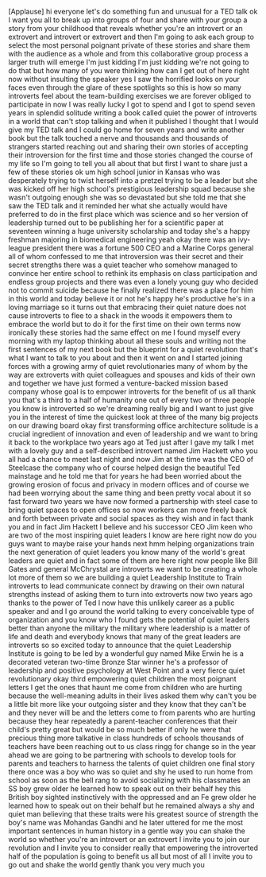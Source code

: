 
[Applause]
hi everyone let&#39;s do something fun and
unusual for a TED talk ok I want you all
to break up into groups of four and
share with your group a story from your
childhood that reveals whether you&#39;re an
introvert or an extrovert and introvert
or extrovert and then I&#39;m going to ask
each group to select the most personal
poignant private of these stories and
share them with the audience as a whole
and from this collaborative group
process a larger truth will emerge I&#39;m
just kidding I&#39;m just kidding we&#39;re not
going to do that but how many of you
were thinking how can I get out of here
right now without insulting the speaker
yes I saw the horrified looks on your
faces even through the glare of these
spotlights so this is how so many
introverts feel about the team-building
exercises we are forever obliged to
participate in now I was really lucky I
got to spend and I got to spend seven
years in splendid solitude writing a
book called
quiet the power of introverts in a world
that can&#39;t stop talking and when it
published I thought that I would give my
TED talk and I could go home for seven
years and write another book but the
talk touched a nerve and thousands and
thousands of strangers started reaching
out and sharing their own stories of
accepting their introversion for the
first time and those stories changed the
course of my life so I&#39;m going to tell
you all about that but first I want to
share just a few of these stories ok um
high school junior in Kansas who was
desperately trying to twist herself into
a pretzel trying to be a leader but she
was kicked off her high school&#39;s
prestigious leadership squad because she
wasn&#39;t outgoing enough she was so
devastated but she told me that she saw
the TED talk and it reminded her what
she actually would have preferred to do
in the first place which was science and
so her version of leadership turned out
to be publishing her for a scientific
paper at seventeen winning a huge
university scholarship and today she&#39;s a
happy freshman majoring in biomedical
engineering yeah
okay there was an ivy-league president
there was a fortune 500 CEO and a Marine
Corps general all of whom confessed to
me that introversion was their secret
and their secret strengths there was a
quiet teacher who somehow managed to
convince her entire school to rethink
its emphasis on class participation and
endless group projects and there was
even a lonely young guy who decided not
to commit suicide because he finally
realized there was a place for him in
this world and today believe it or not
he&#39;s happy he&#39;s productive he&#39;s in a
loving marriage so it turns out that
embracing their quiet nature does not
cause introverts to flee to a shack in
the woods it empowers them to embrace
the world but to do it for the first
time on their own terms now ironically
these stories had the same effect on me
I found myself every morning with my
laptop thinking about all these souls
and writing not the first sentences of
my next book but the blueprint for a
quiet revolution that&#39;s what I want to
talk to you about and then it went on
and I started joining forces with a
growing army of quiet revolutionaries
many of whom by the way are extroverts
with quiet colleagues and spouses and
kids of their own and together we have
just formed a venture-backed mission
based company whose goal is to empower
introverts for the benefit of us all
thank you that&#39;s a third to a half of
humanity one out of every two or three
people you know is introverted so we&#39;re
dreaming really big and I want to just
give you in the interest of time the
quickest look at three of the many big
projects on our drawing board okay first
transforming office architecture
solitude is a crucial ingredient of
innovation and even of leadership and we
want to bring it back to the workplace
two years ago at Ted just after I gave
my talk I met with a lovely guy and a
self-described introvert named Jim
Hackett who you all had a chance to meet
last night and now Jim at the time was
the CEO of Steelcase the company who of
course helped design the beautiful Ted
mainstage and he told me that for years
he had been worried about the growing
erosion of focus and privacy in modern
offices and of course we had been
worrying about the same thing and been
pretty vocal about it so fast forward
two years
we have now formed a partnership with
steel case to bring quiet spaces to open
offices so now workers can move freely
back and forth between private and
social spaces as they wish and in fact
thank you
and in fact Jim Hackett I believe and
his successor CEO Jim keen who are two
of the most inspiring quiet leaders I
know are here right now do you guys want
to maybe raise your hands next hmm
helping organizations train the next
generation of quiet leaders you know
many of the world&#39;s great leaders are
quiet and in fact some of them are here
right now people like Bill Gates and
general McChrystal are introverts we
want to be creating a whole lot more of
them so we are building a quiet
Leadership Institute to Train introverts
to lead communicate connect by drawing
on their own natural strengths instead
of asking them to turn into extroverts
now two years ago thanks to the power of
Ted I now have this unlikely career as a
public speaker and and I go around the
world talking to every conceivable type
of organization and you know who I found
gets the potential of quiet leaders
better than anyone the military the
military where leadership is a matter of
life and death and everybody knows that
many of the great leaders are introverts
so so excited today to announce that the
quiet Leadership Institute is going to
be led by a wonderful guy named Mike
Erwin he is a decorated veteran two-time
Bronze Star winner
he&#39;s a professor of leadership and
positive psychology at West Point and a
very fierce quiet revolutionary okay
third empowering quiet children the most
poignant letters I get the ones that
haunt me come from children who are
hurting because the well-meaning adults
in their lives asked them why can&#39;t you
be a little bit more like your outgoing
sister and they know that they can&#39;t be
and they never will be and the letters
come to from parents who are hurting
because they hear repeatedly a
parent-teacher conferences that their
child&#39;s pretty great but would be so
much better
if only he were that precious thing more
talkative in class hundreds of schools
thousands of teachers have been reaching
out to us class
ringg for change so in the year ahead we
are going to be partnering with schools
to develop tools for parents and
teachers to harness the talents of quiet
children one final story there once was
a boy who was so quiet and shy he used
to run home from school as soon as the
bell rang to avoid socializing with his
classmates an SS boy grew older he
learned how to speak out on their behalf
hey this British boy sighted
instinctively with the oppressed and an
Fe grew older he learned how to speak
out on their behalf but he remained
always a shy and quiet man believing
that these traits were his greatest
source of strength the boy&#39;s name was
Mohandas Gandhi and he later uttered for
me the most important sentences in human
history in a gentle way you can shake
the world so whether you&#39;re an introvert
or an extrovert I invite you to join our
revolution and I invite you to consider
really that empowering the introverted
half of the population is going to
benefit us all but most of all I invite
you to go out and shake the world gently
thank you very much
you
